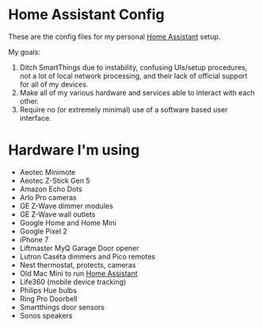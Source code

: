 # Home Assistant Config
These are the config files for my personal [Home Assistant](https://home-assistant.io/) setup.

My goals:

1. Ditch SmartThings due to instability, confusing UIs/setup procedures, not a lot of local network processing, and their lack of official support for all of my devices.
2. Make all of my various hardware and services able to interact with each other.
3. Require no (or extremely minimal) use of a software based user interface.

# Hardware I'm using

* Aeotec Minimote
* Aeotec Z-Stick Gen 5
* Amazon Echo Dots
* Arlo Pro cameras
* GE Z-Wave dimmer modules
* GE Z-Wave wall outlets
* Google Home and Home Mini
* Google Pixel 2
* iPhone 7
* Liftmaster MyQ Garage Door opener
* Lutron Caséta dimmers and Pico remotes
* Nest thermostat, protects, cameras
* Old Mac Mini to run [Home Assistant](https://home-assistant.io/)
* Life360 (mobile device tracking)
* Philips Hue bulbs
* Ring Pro Doorbell
* Smartthings door sensors
* Sonos speakers